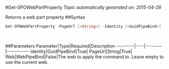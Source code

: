 #Get-SPOWebPartProperty
*Topic automatically generated on: 2015-04-28*

Returns a web part property
##Syntax
```powershell
Get-SPOWebPartProperty -PageUrl [<String>] -Identity [<GuidPipeBind>] [-Web [<WebPipeBind>]]
```
&nbsp;

##Parameters
Parameter|Type|Required|Description
---------|----|--------|-----------
Identity|GuidPipeBind|True|
PageUrl|String|True|
Web|WebPipeBind|False|The web to apply the command to. Leave empty to use the current web.
